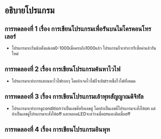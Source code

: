 # อธิบายโปรแกรม
## การทดลองที่ 1 เรื่อง การเขียนโปรแกรมเพื่อรันบนไมโครคอนโทรเลอร์
- โปรแกรมจะเริ่มนับตั้งแต่เลข0-1000เมื่อครบถึง1000แล้ว โปรแกรมก็จะทำการรีเซ็ทค่าแล้วรันใหม่
## การทดลองที่ 2 เรื่อง การเขียนโปรแกรมค้นหาไวไฟ
- โปรแกรมจะทำการแสกนหาไวไฟรอบๆ โดยถ้าเจอไวไฟก็จะlistรายชื่อไวไฟทั้งหมด
## การทดลองที่ 3 เรื่อง การเขียนโปรแกรมเอ้าพุทสัญญาณดิจิทัล
- โปรแกรมจะทำการดูconditionว่าเป็นเลขคี่หรือเลขคู่ โดยถ้าเป็นเลขคี่โปรแกรมจะสั่งให้on แต่ถ้าเป็นเลขคู่โปรแกรมจะสั่งให้off และหลอดLEDจะสว่างเมื่อonและดับเมื่อoff
## การทดลองที่ 4 เรื่อง การเขียนโปรแกรมอินพุท
